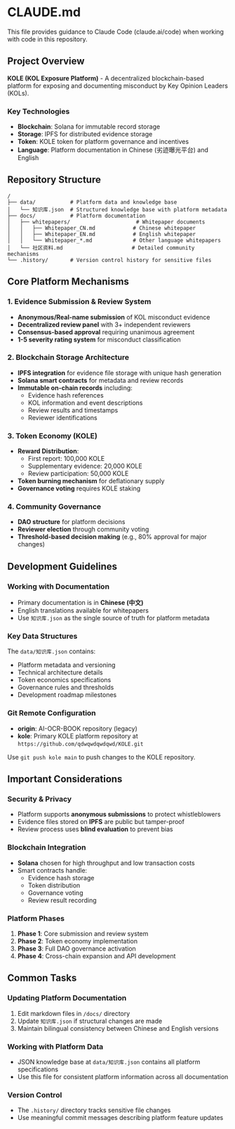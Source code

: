# CLAUDE.md

This file provides guidance to Claude Code (claude.ai/code) when working with code in this repository.

## Project Overview

**KOLE (KOL Exposure Platform)** - A decentralized blockchain-based platform for exposing and documenting misconduct by Key Opinion Leaders (KOLs).

### Key Technologies
- **Blockchain**: Solana for immutable record storage
- **Storage**: IPFS for distributed evidence storage
- **Token**: KOLE token for platform governance and incentives
- **Language**: Platform documentation in Chinese (劣迹曝光平台) and English

## Repository Structure

```
/
├── data/           # Platform data and knowledge base
│   └── 知识库.json  # Structured knowledge base with platform metadata
├── docs/           # Platform documentation
│   ├── whitepapers/                     # Whitepaper documents
│   │   ├── Whitepaper_CN.md            # Chinese whitepaper
│   │   ├── Whitepaper_EN.md            # English whitepaper
│   │   └── Whitepaper_*.md             # Other language whitepapers
│   └── 社区资料.md                      # Detailed community mechanisms
└── .history/       # Version control history for sensitive files
```

## Core Platform Mechanisms

### 1. Evidence Submission & Review System
- **Anonymous/Real-name submission** of KOL misconduct evidence
- **Decentralized review panel** with 3+ independent reviewers
- **Consensus-based approval** requiring unanimous agreement
- **1-5 severity rating system** for misconduct classification

### 2. Blockchain Storage Architecture
- **IPFS integration** for evidence file storage with unique hash generation
- **Solana smart contracts** for metadata and review records
- **Immutable on-chain records** including:
  - Evidence hash references
  - KOL information and event descriptions
  - Review results and timestamps
  - Reviewer identifications

### 3. Token Economy (KOLE)
- **Reward Distribution**:
  - First report: 100,000 KOLE
  - Supplementary evidence: 20,000 KOLE
  - Review participation: 50,000 KOLE
- **Token burning mechanism** for deflationary supply
- **Governance voting** requires KOLE staking

### 4. Community Governance
- **DAO structure** for platform decisions
- **Reviewer election** through community voting
- **Threshold-based decision making** (e.g., 80% approval for major changes)

## Development Guidelines

### Working with Documentation
- Primary documentation is in **Chinese (中文)**
- English translations available for whitepapers
- Use `知识库.json` as the single source of truth for platform metadata

### Key Data Structures
The `data/知识库.json` contains:
- Platform metadata and versioning
- Technical architecture details
- Token economics specifications
- Governance rules and thresholds
- Development roadmap milestones

### Git Remote Configuration
- **origin**: AI-OCR-BOOK repository (legacy)
- **kole**: Primary KOLE platform repository at `https://github.com/qdwqwdqwdqwd/KOLE.git`

Use `git push kole main` to push changes to the KOLE repository.

## Important Considerations

### Security & Privacy
- Platform supports **anonymous submissions** to protect whistleblowers
- Evidence files stored on **IPFS** are public but tamper-proof
- Review process uses **blind evaluation** to prevent bias

### Blockchain Integration
- **Solana** chosen for high throughput and low transaction costs
- Smart contracts handle:
  - Evidence hash storage
  - Token distribution
  - Governance voting
  - Review result recording

### Platform Phases
1. **Phase 1**: Core submission and review system
2. **Phase 2**: Token economy implementation
3. **Phase 3**: Full DAO governance activation
4. **Phase 4**: Cross-chain expansion and API development

## Common Tasks

### Updating Platform Documentation
1. Edit markdown files in `/docs/` directory
2. Update `知识库.json` if structural changes are made
3. Maintain bilingual consistency between Chinese and English versions

### Working with Platform Data
- JSON knowledge base at `data/知识库.json` contains all platform specifications
- Use this file for consistent platform information across all documentation

### Version Control
- The `.history/` directory tracks sensitive file changes
- Use meaningful commit messages describing platform feature updates